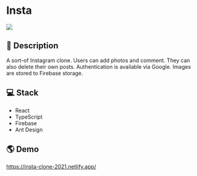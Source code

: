 # Insta

![](https://i.imgur.com/q4kQet4.png)

## 📝 Description

A sort-of Instagram clone. Users can add photos and comment. They can also delete their own posts. Authentication is available via Google. Images are stored to Firebase storage.

## 💻 Stack

- React
- TypeScript
- Firebase
- Ant Design

## 🌎 Demo

https://insta-clone-2021.netlify.app/
